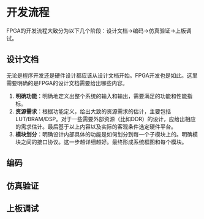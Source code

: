 # 开发流程

FPGA的开发流程大致分为以下几个阶段：设计文档->编码->仿真验证->上板调试。

## 设计文档

无论是程序开发还是硬件设计都应该从设计文档开始。FPGA开发也是如此。这里需要明确的是FPGA的设计文档需要给出哪些内容。

1. **明确功能**：明确地定义出整个系统的输入和输出，需要满足的功能和性能指标。
2. **资源需求**：根据功能定义，给出大致的资源需求的估计，主要包括LUT/BRAM/DSP。对于一些需要外部资源（比如DDR）的设计，应给出相应的需求估计。最后基于以上内容以及实际的客观条件选定硬件平台。
3. **模块划分**：明确设计内部具体的功能是如何划分到每一个子模块上的。明确模块之间的接口协议。这一步越详细越好。最终形成系统框图和每个模块。

## 编码

## 仿真验证

## 上板调试
